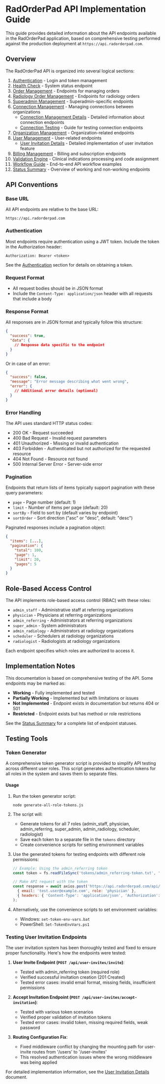 # RadOrderPad API Implementation Guide

This guide provides detailed information about the API endpoints available in the RadOrderPad application, based on comprehensive testing performed against the production deployment at `https://api.radorderpad.com`.

## Overview

The RadOrderPad API is organized into several logical sections:

1. [Authentication](./authentication.md) - Login and token management
2. [Health Check](./health.md) - System status endpoint
3. [Order Management](./order-management.md) - Endpoints for managing orders
4. [Radiology Order Management](./radiology-order-management.md) - Endpoints for radiology orders
5. [Superadmin Management](./superadmin-management.md) - Superadmin-specific endpoints
6. [Connection Management](./connection-management.md) - Managing connections between organizations
   - [Connection Management Details](./connection-management-details.md) - Detailed information about connection endpoints
   - [Connection Testing](./connection-testing.md) - Guide for testing connection endpoints
7. [Organization Management](./organization-management.md) - Organization-related endpoints
8. [User Management](./user-management.md) - User-related endpoints
   - [User Invitation Details](./user-invitation-details.md) - Detailed implementation of user invitation feature
9. [Billing Management](./billing-management.md) - Billing and subscription endpoints
10. [Validation Engine](./validation-engine.md) - Clinical indications processing and code assignment
11. [Workflow Guide](./workflow-guide.md) - End-to-end API workflow examples
12. [Status Summary](./status-summary.md) - Overview of working and non-working endpoints

## API Conventions

### Base URL

All API endpoints are relative to the base URL:
```
https://api.radorderpad.com
```

### Authentication

Most endpoints require authentication using a JWT token. Include the token in the Authorization header:

```
Authorization: Bearer <token>
```

See the [Authentication](./authentication.md) section for details on obtaining a token.

### Request Format

- All request bodies should be in JSON format
- Include the `Content-Type: application/json` header with all requests that include a body

### Response Format

All responses are in JSON format and typically follow this structure:

```json
{
  "success": true,
  "data": {
    // Response data specific to the endpoint
  }
}
```

Or in case of an error:

```json
{
  "success": false,
  "message": "Error message describing what went wrong",
  "error": {
    // Additional error details (optional)
  }
}
```

### Error Handling

The API uses standard HTTP status codes:

- 200 OK - Request succeeded
- 400 Bad Request - Invalid request parameters
- 401 Unauthorized - Missing or invalid authentication
- 403 Forbidden - Authenticated but not authorized for the requested resource
- 404 Not Found - Resource not found
- 500 Internal Server Error - Server-side error

### Pagination

Endpoints that return lists of items typically support pagination with these query parameters:

- `page` - Page number (default: 1)
- `limit` - Number of items per page (default: 20)
- `sortBy` - Field to sort by (default varies by endpoint)
- `sortOrder` - Sort direction ("asc" or "desc", default: "desc")

Paginated responses include a pagination object:

```json
{
  "items": [...],
  "pagination": {
    "total": 100,
    "page": 1,
    "limit": 20,
    "pages": 5
  }
}
```

## Role-Based Access Control

The API implements role-based access control (RBAC) with these roles:

- `admin_staff` - Administrative staff at referring organizations
- `physician` - Physicians at referring organizations
- `admin_referring` - Administrators at referring organizations
- `super_admin` - System administrators
- `admin_radiology` - Administrators at radiology organizations
- `scheduler` - Schedulers at radiology organizations
- `radiologist` - Radiologists at radiology organizations

Each endpoint specifies which roles are authorized to access it.

## Implementation Notes

This documentation is based on comprehensive testing of the API. Some endpoints may be marked as:

- **Working** - Fully implemented and tested
- **Partially Working** - Implemented but with limitations or issues
- **Not Implemented** - Endpoint exists in documentation but returns 404 or 501
- **Restricted** - Endpoint exists but has method or role restrictions

See the [Status Summary](./status-summary.md) for a complete list of endpoint statuses.

## Testing Tools

### Token Generator

A comprehensive token generator script is provided to simplify API testing across different user roles. This script generates authentication tokens for all roles in the system and saves them to separate files.

#### Usage

1. Run the token generator script:
   ```
   node generate-all-role-tokens.js
   ```

2. The script will:
   - Generate tokens for all 7 roles (admin_staff, physician, admin_referring, super_admin, admin_radiology, scheduler, radiologist)
   - Save each token to a separate file in the `tokens` directory
   - Create convenience scripts for setting environment variables

3. Use the generated tokens for testing endpoints with different role permissions:
   ```javascript
   // Example: Using the admin_referring token
   const token = fs.readFileSync('tokens/admin_referring-token.txt', 'utf8');
   
   // Make API request with the token
   const response = await axios.post('https://api.radorderpad.com/api/user-invites/invite',
     { email: 'test.user@example.com', role: 'physician' },
     { headers: { 'Content-Type': 'application/json', 'Authorization': `Bearer ${token}` } }
   );
   ```

4. Alternatively, use the convenience scripts to set environment variables:
   - Windows: `set-token-env-vars.bat`
   - PowerShell: `Set-TokenEnvVars.ps1`

### Testing User Invitation Endpoints

The user invitation system has been thoroughly tested and fixed to ensure proper functionality. Here's how the endpoints were tested:

1. **User Invite Endpoint (`POST /api/user-invites/invite`)**:
   - Tested with admin_referring token (required role)
   - Verified successful invitation creation (201 Created)
   - Tested error cases: invalid email format, missing fields, insufficient permissions

2. **Accept Invitation Endpoint (`POST /api/user-invites/accept-invitation`)**:
   - Tested with various token scenarios
   - Verified proper validation of invitation tokens
   - Tested error cases: invalid token, missing required fields, weak password

3. **Routing Configuration Fix**:
   - Fixed middleware conflict by changing the mounting path for user-invite routes from '/users' to '/user-invites'
   - This resolved authentication issues where the wrong middleware was being applied

For detailed implementation information, see the [User Invitation Details](./user-invitation-details.md) document.